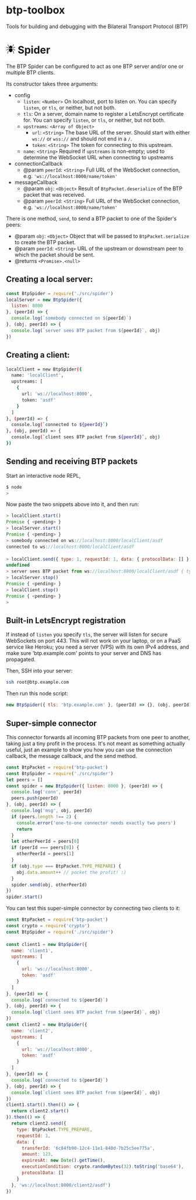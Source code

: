 # btp-toolbox
Tools for building and debugging with the Bilateral Transport Protocol (BTP)

# <img src="./assets/spider.svg" width="25px"> Spider

The BTP Spider can be configured to act as one BTP server and/or one or multiple BTP clients.

Its constructor takes three arguments:
* config
  * `listen`: `<Number>` On localhost, port to listen on. You can specify `listen`, or `tls`, or neither, but not both.
  * `tls`: On a server, domain name to register a LetsEncrypt certificate for. You can specify `listen`, or `tls`, or neither, but not both.
  * `upstreams`: `<Array of Object>`
    * `url`: `<String>` The base URL of the server. Should start with either `ws://` or `wss://` and should not end in a `/`.
    * `token`: `<String>` The token for connecting to this upstream.
  * `name`: `<String>` Required if `upstreams` is non-empty; used to determine the WebSocket URL when connecting to upstreams 
* connectionCallback
  * @param `peerId`: `<String>` Full URL of the WebSocket connection, e.g. `'ws://localhost:8000/name/token'`
* messageCallback
  * @param `obj`: `<Object>` Result of `BtpPacket.deserialize` of the BTP packet that was received.
  * @param `peerId`: `<String>` Full URL of the WebSocket connection, e.g. `'ws://localhost:8000/name/token'`

There is one method, `send`, to send a BTP packet to one of the Spider's peers:
* @param `obj`: `<Object>` Object that will be passed to `BtpPacket.serialize` to create the BTP packet.
* @param `peerId`: `<String>` URL of the upstream or downstream peer to which the packet should be sent.
* @returns `<Promise>.<null>`
 
## Creating a local server:
```js
const BtpSpider = require('./src/spider')
localServer = new BtpSpider({
  listen: 8000
}, (peerId) => {
  console.log(`somebody connected on ${peerId}`)
}, (obj, peerId) => {
  console.log(`server sees BTP packet from ${peerId}`, obj)
})
```

## Creating a client:
```sh
localClient = new BtpSpider({
  name: 'localClient',
  upstreams: [
    {
      url: 'ws://localhost:8000',
      token: 'asdf'
    }
  ]
}, (peerId) => {
  console.log(`connected to ${peerId}`)
}, (obj, peerId) => {
  console.log(`client sees BTP packet from ${peerId}`, obj)
})
```

## Sending and receiving BTP packets

Start an interactive node REPL,
```sh
$ node
>
```

Now paste the two snippets above into it, and then run:

```js
> localClient.start()
Promise { <pending> }
> localServer.start()
Promise { <pending> }
> somebody connected on ws://localhost:8000/localClient/asdf
connected to ws://localhost:8000/localClient/asdf

> localClient.send({ type: 1, requestId: 1, data: { protocolData: [] } }, 'ws://localhost:8000/localClient/asdf')
undefined
> server sees BTP packet from ws://localhost:8000/localClient/asdf { type: 1, requestId: 1, data: [] }
> localServer.stop()
Promise { <pending> }
> localClient.stop()
Promise { <pending> }
>
```

## Built-in LetsEncrypt registration

If instead of `listen` you specify `tls`, the server will listen for secure WebSockets on port 443.
This will not work on your laptop, or on a PaaS service like Heroku; you need a server (VPS) with
its own IPv4 address, and make sure 'btp.example.com' points to your server and DNS has propagated.

Then, SSH into your server:

```sh
ssh root@btp.example.com
```

Then run this node script:

```js
new BtpSpider({ tls: 'btp.example.com' }, (peerId) => {}, (obj, peerId) => {})
```

## Super-simple connector

This connector forwards all incoming BTP packets from one peer to another,
taking just a tiny profit in the process. It's not meant as something actually
useful, just an example to show you how you can use the connection callback,
the message callback, and the send method.

```js
const BtpPacket = require('btp-packet')
const BtpSpider = require('./src/spider')
let peers = []
const spider = new BtpSpider({ listen: 8000 }, (peerId) => {
  console.log('conn', peerId)
  peers.push(peerId)
}, (obj, peerId) => {
  console.log('msg', obj, peerId)
  if (peers.length !== 2) {
    console.error('one-to-one connector needs exactly two peers')
    return
  }
  let otherPeerId = peers[0]
  if (peerId === peers[0]) {
    otherPeerId = peers[1]
  }
  if (obj.type === BtpPacket.TYPE_PREPARE) {
    obj.data.amount++ // pocket the profit! :)
  }
  spider.send(obj, otherPeerId)
})
spider.start()
```

You can test this super-simple connector by connecting two clients to it:
```js
const BtpPacket = require('btp-packet')
const crypto = require('crypto')
const BtpSpider = require('./src/spider')

const client1 = new BtpSpider({
  name: 'client1',
  upstreams: [
    {
      url: 'ws://localhost:8000',
      token: 'asdf'
    }
  ]
}, (peerId) => {
  console.log(`connected to ${peerId}`)
}, (obj, peerId) => {
  console.log(`client sees BTP packet from ${peerId}`, obj)
})
const client2 = new BtpSpider({
  name: 'client2',
  upstreams: [
    {
      url: 'ws://localhost:8000',
      token: 'asdf'
    }
  ]
}, (peerId) => {
  console.log(`connected to ${peerId}`)
}, (obj, peerId) => {
  console.log(`client sees BTP packet from ${peerId}`, obj)
})
client1.start().then(() => {
  return client2.start()
}).then(() => {
  return client2.send({
    type: BtpPacket.TYPE_PREPARE,
    requestId: 1,
    data: {
      transferId: '6c84fb90-12c4-11e1-840d-7b25c5ee775a',
      amount: 123,
      expiresAt: new Date().getTime(),
      executionCondition: crypto.randomBytes(32).toString('base64'),
      protocolData: []
    }
  }, 'ws://localhost:8000/client2/asdf')
})
```
